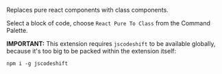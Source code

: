 Replaces pure react components with class components.

Select a block of code, choose `React Pure To Class` from the Command Palette.

**IMPORTANT:** This extension requires `jscodeshift` to be available globally, because it's too big to be packed within the extension itself:

```
npm i -g jscodeshift
```

